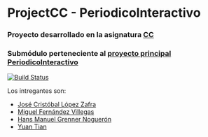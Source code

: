 # ProjectCC - PeriodicoInteractivo

### Proyecto desarrollado en la asignatura [CC](https://github.com/JJ/clases-CC-2015-16/)

### Submódulo perteneciente al [proyecto principal PeriodicoInteractivo](https://github.com/ProyectCC/PeriodicoInteractivo)


[![Build Status](https://travis-ci.org/JCristobal/ProjectCC.svg?branch=master)](https://travis-ci.org/JCristobal/ProjectCC)

Los intregantes son:

* [José Cristóbal López Zafra](https://github.com/JCristobal)
* [Miguel Fernández Villegas](https://github.com/miguelfervi)
* [Hans Manuel Grenner Noguerón](https://github.com/enpi)
* [Yuan Tian](https://github.com/tianyuan87)
